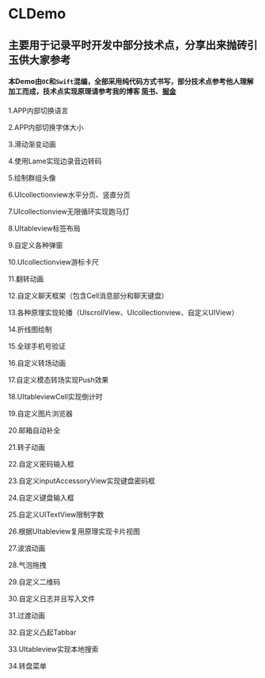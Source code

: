 # CLDemo

## 主要用于记录平时开发中部分技术点，分享出来抛砖引玉供大家参考

#### 本Demo由`OC`和`Swift`混编，全部采用纯代码方式书写，部分技术点参考他人理解加工而成，技术点实现原理请参考我的博客   [简书](https://www.jianshu.com/u/3661f7de8646)、[掘金](https://juejin.cn/user/3192637496506167)

1.APP内部切换语言

2.APP内部切换字体大小

3.滑动渐变动画

4.使用Lame实现边录音边转码

5.绘制群组头像

6.UIcollectionview水平分页、竖直分页

7.UIcollectionview无限循环实现跑马灯

8.UItableview标签布局

9.自定义各种弹窗

10.UIcollectionview游标卡尺

11.翻转动画

12.自定义聊天框架（包含Cell消息部分和聊天键盘）

13.各种原理实现轮播（UIscrollView、UIcollectionview、自定义UIView）

14.折线图绘制

15.全球手机号验证

16.自定义转场动画

17.自定义模态转场实现Push效果

18.UItableviewCell实现倒计时

19.自定义图片浏览器

20.邮箱自动补全

21.转子动画

22.自定义密码输入框

23.自定义inputAccessoryView实现键盘密码框

24.自定义键盘输入框

25.自定义UITextView限制字数

26.根据UItableview复用原理实现卡片视图

27.波浪动画

28.气泡拖拽

29.自定义二维码

30.自定义日志并且写入文件

31.过渡动画

32.自定义凸起Tabbar

33.UItableview实现本地搜索

34.转盘菜单
